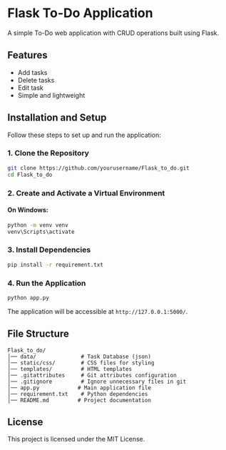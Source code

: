 # Flask To-Do Application

A simple To-Do web application with CRUD operations built using Flask.

## Features
- Add tasks
- Delete tasks
- Edit task
- Simple and lightweight

## Installation and Setup

Follow these steps to set up and run the application:

### 1. Clone the Repository
```sh
git clone https://github.com/yourusername/Flask_to_do.git
cd Flask_to_do
```

### 2. Create and Activate a Virtual Environment

#### On Windows:
```sh
python -m venv venv
venv\Scripts\activate
```

### 3. Install Dependencies
```sh
pip install -r requirement.txt
```

### 4. Run the Application
```sh
python app.py
```

The application will be accessible at `http://127.0.0.1:5000/`.

## File Structure
```
Flask_to_do/
│── data/              # Task Database (json) 
│── static/css/        # CSS files for styling
│── templates/         # HTML templates
│── .gitattributes     # Git attributes configuration
│── .gitignore         # Ignore unnecessary files in git
│── app.py            # Main application file
│── requirement.txt    # Python dependencies
│── README.md         # Project documentation
```

## License
This project is licensed under the MIT License.

